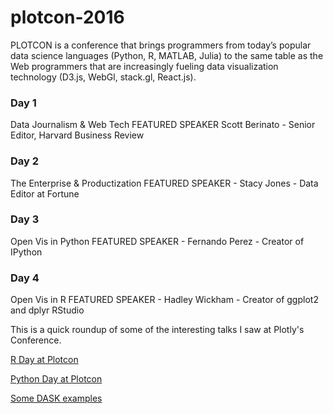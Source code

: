 # plotcon-2016

PLOTCON is a conference that brings programmers from today’s popular data science languages (Python, R, MATLAB, Julia) to the same table as the Web programmers that are increasingly fueling data visualization technology (D3.js, WebGl, stack.gl, React.js).

### Day 1
Data Journalism & Web Tech
FEATURED SPEAKER Scott Berinato - Senior Editor, Harvard Business Review

### Day 2
The Enterprise & Productization
FEATURED SPEAKER - Stacy Jones - Data Editor at Fortune

### Day 3
Open Vis in Python
FEATURED SPEAKER - Fernando Perez - Creator of IPython

### Day 4
Open Vis in R
FEATURED SPEAKER - Hadley Wickham - Creator of ggplot2 and dplyr RStudio


This is a quick roundup of some of the interesting talks I saw at Plotly's Conference.

[R Day at Plotcon](https://github.com/docbronovan/plotcon-2016/blob/master/Plotly%20Conf%20R.ipynb)

[Python Day at Plotcon](https://github.com/docbronovan/plotcon-2016/blob/master/Plotly%20Conf%20python.ipynb)

[Some DASK examples](https://github.com/docbronovan/plotcon-2016/blob/master/Dask%20examples.ipynb)